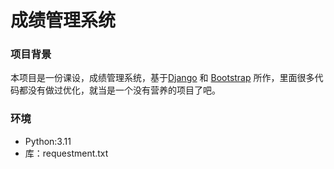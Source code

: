 # 成绩管理系统

### 项目背景

本项目是一份课设，成绩管理系统，基于<a href="https://docs.djangoproject.com/zh-hans/5.0/)">Django</a> 和 <a href="[Bootstrap中文网 (bootcss.com)](https://www.bootcss.com/)">Bootstrap</a> 所作，里面很多代码都没有做过优化，就当是一个没有营养的项目了吧。

### 环境

- Python:3.11
- 库：requestment.txt